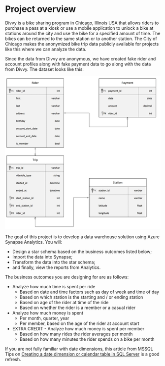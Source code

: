 # Project overview
Divvy is a bike sharing program in Chicago, Illinois USA that allows riders to purchase a pass at a kiosk or use a mobile application to unlock a bike at stations around the city and use the bike for a specified amount of time. The bikes can be returned to the same station or to another station. The City of Chicago makes the anonymized bike trip data publicly available for projects like this where we can analyze the data.

Since the data from Divvy are anonymous, we have created fake rider and account profiles along with fake payment data to go along with the data from Divvy. The dataset looks like this:


<img src="assets/dend-project-erd.jpeg" alt="" width="700"/>


The goal of this project is to develop a data warehouse solution using Azure Synapse Analytics. You will:

- Design a star schema based on the business outcomes listed below;
- Import the data into Synapse;
- Transform the data into the star schema;
- and finally, view the reports from Analytics.

The business outcomes you are designing for are as follows:

- Analyze how much time is spent per ride
  - Based on date and time factors such as day of week and time of day
  - Based on which station is the starting and / or ending station 
  - Based on age of the rider at time of the ride 
  - Based on whether the rider is a member or a casual rider 
- Analyze how much money is spent 
  - Per month, quarter, year 
  - Per member, based on the age of the rider at account start 
- EXTRA CREDIT - Analyze how much money is spent per member 
  - Based on how many rides the rider averages per month 
  - Based on how many minutes the rider spends on a bike per month


If you are not fully familiar with date dimensions, this article from MSSQL Tips on [Creating a date dimension or calendar table in SQL Server](https://www.mssqltips.com/sqlservertip/4054/creating-a-date-dimension-or-calendar-table-in-sql-server/) is a good refresh.
